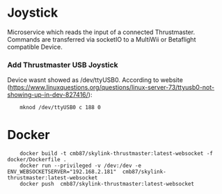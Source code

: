 # Joystick

Microservice which reads the input of a connected Thrustmaster.
Commands are transferred via socketIO to a MultiWii or Betaflight compatible Device.

### Add Thrustmaster USB Joystick
Device wasnt showed as /dev/ttyUSB0. According to website (https://www.linuxquestions.org/questions/linux-server-73/ttyusb0-not-showing-up-in-dev-827416/):

        mknod /dev/ttyUSB0 c 188 0

# Docker

        docker build -t cmb87/skylink-thrustmaster:latest-websocket -f docker/Dockerfile .
        docker run --privileged -v /dev:/dev -e ENV_WEBSOCKETSERVER="192.168.2.181"  cmb87/skylink-thrustmaster:latest-websocket
        docker push  cmb87/skylink-thrustmaster:latest-websocket